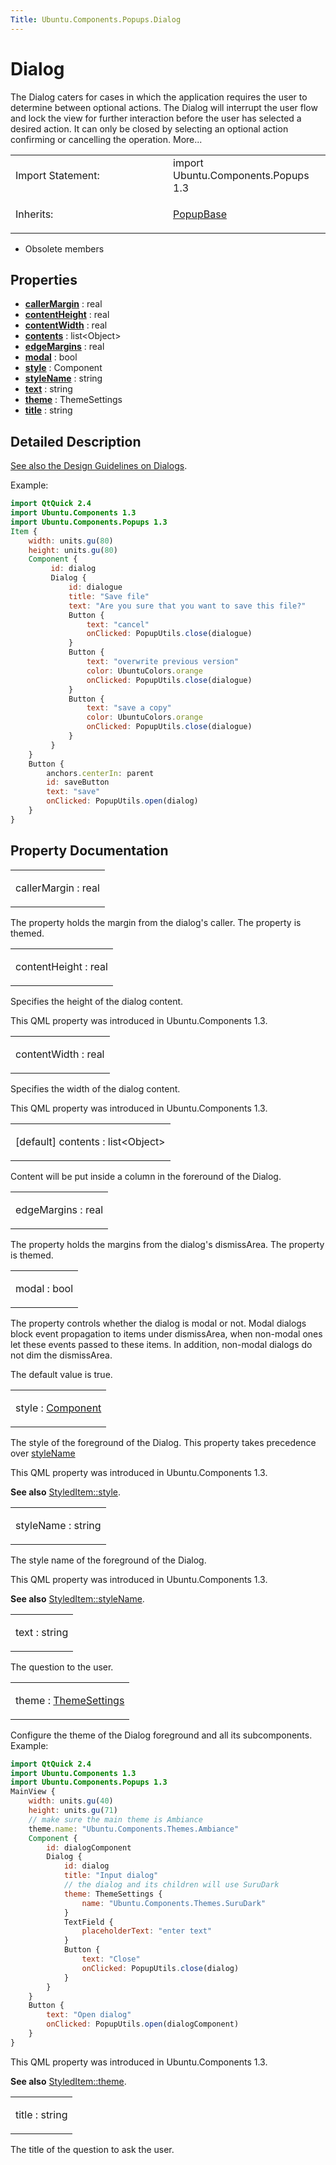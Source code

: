 ```yaml
---
Title: Ubuntu.Components.Popups.Dialog
---
```

        
Dialog
======

<span class="subtitle"></span>
The Dialog caters for cases in which the application requires the user to determine between optional actions. The Dialog will interrupt the user flow and lock the view for further interaction before the user has selected a desired action. It can only be closed by selecting an optional action confirming or cancelling the operation. More...

<table>
<colgroup>
<col width="50%" />
<col width="50%" />
</colgroup>
<tbody>
<tr class="odd">
<td>Import Statement:</td>
<td>import Ubuntu.Components.Popups 1.3</td>
</tr>
<tr class="even">
<td>Inherits:</td>
<td><p><a href="Ubuntu.Components.Popups.PopupBase.md">PopupBase</a></p></td>
</tr>
</tbody>
</table>

-   Obsolete members

<span id="properties"></span>
Properties
----------

-   ****[callerMargin](#callerMargin-prop)**** : real
-   ****[contentHeight](#contentHeight-prop)**** : real
-   ****[contentWidth](#contentWidth-prop)**** : real
-   ****[contents](#contents-prop)**** : list&lt;Object&gt;
-   ****[edgeMargins](#edgeMargins-prop)**** : real
-   ****[modal](#modal-prop)**** : bool
-   ****[style](#style-prop)**** : Component
-   ****[styleName](#styleName-prop)**** : string
-   ****[text](#text-prop)**** : string
-   ****[theme](#theme-prop)**** : ThemeSettings
-   ****[title](#title-prop)**** : string

<span id="details"></span>
Detailed Description
--------------------

[See also the Design Guidelines on Dialogs](http://design.ubuntu.com/apps/building-blocks/dialog).

Example:

``` qml
import QtQuick 2.4
import Ubuntu.Components 1.3
import Ubuntu.Components.Popups 1.3
Item {
    width: units.gu(80)
    height: units.gu(80)
    Component {
         id: dialog
         Dialog {
             id: dialogue
             title: "Save file"
             text: "Are you sure that you want to save this file?"
             Button {
                 text: "cancel"
                 onClicked: PopupUtils.close(dialogue)
             }
             Button {
                 text: "overwrite previous version"
                 color: UbuntuColors.orange
                 onClicked: PopupUtils.close(dialogue)
             }
             Button {
                 text: "save a copy"
                 color: UbuntuColors.orange
                 onClicked: PopupUtils.close(dialogue)
             }
         }
    }
    Button {
        anchors.centerIn: parent
        id: saveButton
        text: "save"
        onClicked: PopupUtils.open(dialog)
    }
}
```

Property Documentation
----------------------

<table>
<colgroup>
<col width="100%" />
</colgroup>
<tbody>
<tr class="odd">
<td><p><span id="callerMargin-prop"></span><span class="name">callerMargin</span> : <span class="type">real</span></p></td>
</tr>
</tbody>
</table>

The property holds the margin from the dialog's caller. The property is themed.

<table>
<colgroup>
<col width="100%" />
</colgroup>
<tbody>
<tr class="odd">
<td><p><span id="contentHeight-prop"></span><span class="name">contentHeight</span> : <span class="type">real</span></p></td>
</tr>
</tbody>
</table>

Specifies the height of the dialog content.

This QML property was introduced in Ubuntu.Components 1.3.

<table>
<colgroup>
<col width="100%" />
</colgroup>
<tbody>
<tr class="odd">
<td><p><span id="contentWidth-prop"></span><span class="name">contentWidth</span> : <span class="type">real</span></p></td>
</tr>
</tbody>
</table>

Specifies the width of the dialog content.

This QML property was introduced in Ubuntu.Components 1.3.

<table>
<colgroup>
<col width="100%" />
</colgroup>
<tbody>
<tr class="odd">
<td><p><span id="contents-prop"></span><span class="qmldefault">[default] </span><span class="name">contents</span> : <span class="type">list</span>&lt;<span class="type">Object</span>&gt;</p></td>
</tr>
</tbody>
</table>

Content will be put inside a column in the foreround of the Dialog.

<table>
<colgroup>
<col width="100%" />
</colgroup>
<tbody>
<tr class="odd">
<td><p><span id="edgeMargins-prop"></span><span class="name">edgeMargins</span> : <span class="type">real</span></p></td>
</tr>
</tbody>
</table>

The property holds the margins from the dialog's dismissArea. The property is themed.

<table>
<colgroup>
<col width="100%" />
</colgroup>
<tbody>
<tr class="odd">
<td><p><span id="modal-prop"></span><span class="name">modal</span> : <span class="type">bool</span></p></td>
</tr>
</tbody>
</table>

The property controls whether the dialog is modal or not. Modal dialogs block event propagation to items under dismissArea, when non-modal ones let these events passed to these items. In addition, non-modal dialogs do not dim the dismissArea.

The default value is true.

<table>
<colgroup>
<col width="100%" />
</colgroup>
<tbody>
<tr class="odd">
<td><p><span id="style-prop"></span><span class="name">style</span> : <span class="type"><a href="QtQml.Component.md">Component</a></span></p></td>
</tr>
</tbody>
</table>

The style of the foreground of the Dialog. This property takes precedence over [styleName](#styleName-prop)

This QML property was introduced in Ubuntu.Components 1.3.

**See also** [StyledItem::style](../Ubuntu.Components.StyledItem.md#style-prop).

<table>
<colgroup>
<col width="100%" />
</colgroup>
<tbody>
<tr class="odd">
<td><p><span id="styleName-prop"></span><span class="name">styleName</span> : <span class="type">string</span></p></td>
</tr>
</tbody>
</table>

The style name of the foreground of the Dialog.

This QML property was introduced in Ubuntu.Components 1.3.

**See also** [StyledItem::styleName](../Ubuntu.Components.StyledItem.md#styleName-prop).

<table>
<colgroup>
<col width="100%" />
</colgroup>
<tbody>
<tr class="odd">
<td><p><span id="text-prop"></span><span class="name">text</span> : <span class="type">string</span></p></td>
</tr>
</tbody>
</table>

The question to the user.

<table>
<colgroup>
<col width="100%" />
</colgroup>
<tbody>
<tr class="odd">
<td><p><span id="theme-prop"></span><span class="name">theme</span> : <span class="type"><a href="Ubuntu.Components.ThemeSettings.md">ThemeSettings</a></span></p></td>
</tr>
</tbody>
</table>

Configure the theme of the Dialog foreground and all its subcomponents. Example:

``` qml
import QtQuick 2.4
import Ubuntu.Components 1.3
import Ubuntu.Components.Popups 1.3
MainView {
    width: units.gu(40)
    height: units.gu(71)
    // make sure the main theme is Ambiance
    theme.name: "Ubuntu.Components.Themes.Ambiance"
    Component {
        id: dialogComponent
        Dialog {
            id: dialog
            title: "Input dialog"
            // the dialog and its children will use SuruDark
            theme: ThemeSettings {
                name: "Ubuntu.Components.Themes.SuruDark"
            }
            TextField {
                placeholderText: "enter text"
            }
            Button {
                text: "Close"
                onClicked: PopupUtils.close(dialog)
            }
        }
    }
    Button {
        text: "Open dialog"
        onClicked: PopupUtils.open(dialogComponent)
    }
}
```

This QML property was introduced in Ubuntu.Components 1.3.

**See also** [StyledItem::theme](../Ubuntu.Components.StyledItem.md#theme-prop).

<table>
<colgroup>
<col width="100%" />
</colgroup>
<tbody>
<tr class="odd">
<td><p><span id="title-prop"></span><span class="name">title</span> : <span class="type">string</span></p></td>
</tr>
</tbody>
</table>

The title of the question to ask the user.

